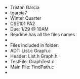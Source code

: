 - Tristan Garcia
- tgarcia7
- Winter Quarter 
- CSE101 PA2
- Due: 1/29 @ 10AM
- Readme has all the files names 
- 
- Files included in folder:
- ADT: List.c Graph.c
- Header: List.h Graph.h 
- TestFile: GraphTest.c
- Main File: FindPath.c
- 
